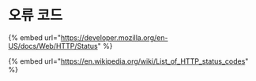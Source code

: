 # 오류 코드

{% embed url="https://developer.mozilla.org/en-US/docs/Web/HTTP/Status" %}

{% embed url="https://en.wikipedia.org/wiki/List_of_HTTP_status_codes" %}
